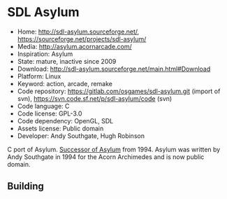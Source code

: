 # SDL Asylum

- Home: http://sdl-asylum.sourceforge.net/, https://sourceforge.net/projects/sdl-asylum/
- Media: http://asylum.acornarcade.com/
- Inspiration: Asylum
- State: mature, inactive since 2009
- Download: http://sdl-asylum.sourceforge.net/main.html#Download
- Platform: Linux
- Keyword: action, arcade, remake
- Code repository: https://gitlab.com/osgames/sdl-asylum.git (import of svn), https://svn.code.sf.net/p/sdl-asylum/code (svn)
- Code language: C
- Code license: GPL-3.0
- Code dependency: OpenGL, SDL
- Assets license: Public domain
- Developer: Andy Southgate, Hugh Robinson

C port of Asylum.
[Successor of Asylum](http://asylum.acornarcade.com/) from 1994.
Asylum was written by Andy Southgate in 1994 for the Acorn Archimedes and is now public domain.

## Building
